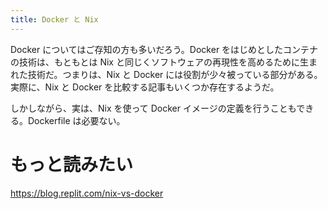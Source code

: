 ```yaml
---
title: Docker と Nix
---
```


Docker についてはご存知の方も多いだろう。Docker をはじめとしたコンテナの技術は、もともとは Nix と同じくソフトウェアの再現性を高めるために生まれた技術だ。つまりは、Nix と Docker には役割が少々被っている部分がある。実際に、Nix と Docker を比較する記事もいくつか存在するようだ。

しかしながら、実は、Nix を使って Docker イメージの定義を行うこともできる。Dockerfile は必要ない。

# もっと読みたい

https://blog.replit.com/nix-vs-docker
